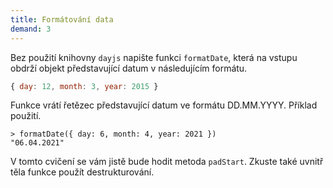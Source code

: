 ```yaml
---
title: Formátování data
demand: 3
---
```


Bez použití knihovny `dayjs` napište funkci `formatDate`, která na vstupu obdrží objekt představující datum v následujícím formátu.

```js
{ day: 12, month: 3, year: 2015 }
```

Funkce vrátí řetězec představující datum ve formátu DD.MM.YYYY. Příklad použití.

```jscon
> formatDate({ day: 6, month: 4, year: 2021 })
"06.04.2021"
```

V tomto cvičení se vám jistě bude hodit metoda `padStart`. Zkuste také uvnitř těla funkce použít destrukturování.
